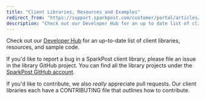 ```yaml
---
title: "Client Libraries, Resources and Examples"
redirect_from: "https://support.sparkpost.com/customer/portal/articles/1936101-client-libraries-resources-and-examples"
description: "Check out our Developer Hub for an up to date list of client libraries resources and sample code If you'd like to report a bug in a Spark Post client library please file an issue in the library Git Hub project You can find all the library projects under the..."
---
```


Check out our [Developer Hub](http://developers.sparkpost.com) for an up-to-date list of client libraries, resources, and sample code. 

If you'd like to report a bug in a SparkPost client library, please file an issue in the library GitHub project. You can find all the library projects under the [SparkPost GitHub account](https://github.com/SparkPost).

If you'd like to contribute, we also *really* appreciate pull requests. Our client libraries each have a CONTRIBUTING file that outlines how to contribute.